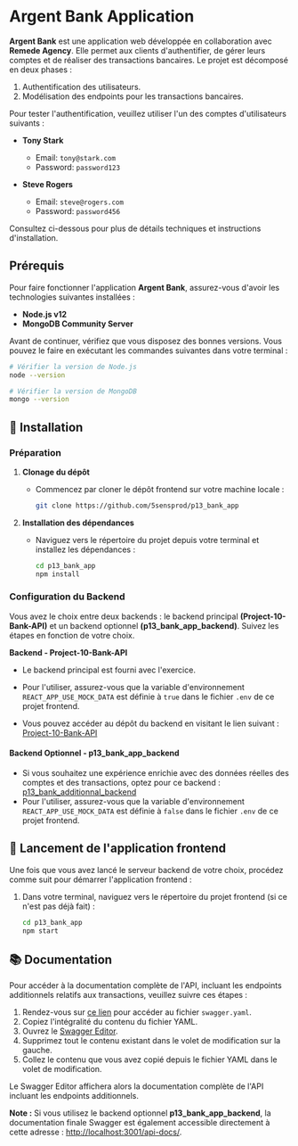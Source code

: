 # Argent Bank Application

**Argent Bank** est une application web développée en collaboration avec **Remede Agency**. Elle permet aux clients d'authentifier, de gérer leurs comptes et de réaliser des transactions bancaires. Le projet est décomposé en deux phases :

1. Authentification des utilisateurs.
2. Modélisation des endpoints pour les transactions bancaires.

Pour tester l'authentification, veuillez utiliser l'un des comptes d'utilisateurs suivants :

- **Tony Stark**

  - Email: `tony@stark.com`
  - Password: `password123`

- **Steve Rogers**
  - Email: `steve@rogers.com`
  - Password: `password456`

Consultez ci-dessous pour plus de détails techniques et instructions d'installation.

## Prérequis

Pour faire fonctionner l'application **Argent Bank**, assurez-vous d'avoir les technologies suivantes installées :

- **Node.js v12**
- **MongoDB Community Server**

Avant de continuer, vérifiez que vous disposez des bonnes versions. Vous pouvez le faire en exécutant les commandes suivantes dans votre terminal :

```bash
# Vérifier la version de Node.js
node --version

# Vérifier la version de MongoDB
mongo --version
```

## 🚀 Installation

### Préparation

1. **Clonage du dépôt**

   - Commencez par cloner le dépôt frontend sur votre machine locale :

     ```bash
     git clone https://github.com/5sensprod/p13_bank_app
     ```

2. **Installation des dépendances**

   - Naviguez vers le répertoire du projet depuis votre terminal et installez les dépendances :

     ```bash
     cd p13_bank_app
     npm install
     ```

### Configuration du Backend

Vous avez le choix entre deux backends : le backend principal **(Project-10-Bank-API)** et un backend optionnel **(p13_bank_app_backend)**. Suivez les étapes en fonction de votre choix.

**Backend - Project-10-Bank-API**

- Le backend principal est fourni avec l'exercice.
- Pour l'utiliser, assurez-vous que la variable d'environnement `REACT_APP_USE_MOCK_DATA` est définie à `true` dans le fichier `.env` de ce projet frontend.

- Vous pouvez accéder au dépôt du backend en visitant le lien suivant :
  [Project-10-Bank-API](https://github.com/OpenClassrooms-Student-Center/Project-10-Bank-API)

#### Backend Optionnel - p13_bank_app_backend

- Si vous souhaitez une expérience enrichie avec des données réelles des comptes et des transactions, optez pour ce backend :
  [p13_bank_additionnal_backend](https://github.com/5sensprod/p13_bank_additionnal_backend)
- Pour l'utiliser, assurez-vous que la variable d'environnement `REACT_APP_USE_MOCK_DATA` est définie à `false` dans le fichier `.env` de ce projet frontend.

## 🚀 Lancement de l'application frontend

Une fois que vous avez lancé le serveur backend de votre choix, procédez comme suit pour démarrer l'application frontend :

1. Dans votre terminal, naviguez vers le répertoire du projet frontend (si ce n'est pas déjà fait) :

   ```bash
   cd p13_bank_app
   npm start
   ```

## 📚 Documentation

Pour accéder à la documentation complète de l'API, incluant les endpoints additionnels relatifs aux transactions, veuillez suivre ces étapes :

1. Rendez-vous sur [ce lien](https://github.com/5sensprod/p13_bank_app/blob/main/swagger.yaml) pour accéder au fichier `swagger.yaml`.
2. Copiez l'intégralité du contenu du fichier YAML.
3. Ouvrez le [Swagger Editor](https://editor.swagger.io/).
4. Supprimez tout le contenu existant dans le volet de modification sur la gauche.
5. Collez le contenu que vous avez copié depuis le fichier YAML dans le volet de modification.

Le Swagger Editor affichera alors la documentation complète de l'API incluant les endpoints additionnels.

**Note :** Si vous utilisez le backend optionnel **p13_bank_app_backend**, la documentation finale Swagger est également accessible directement à cette adresse : [http://localhost:3001/api-docs/](http://localhost:3001/api-docs/).
